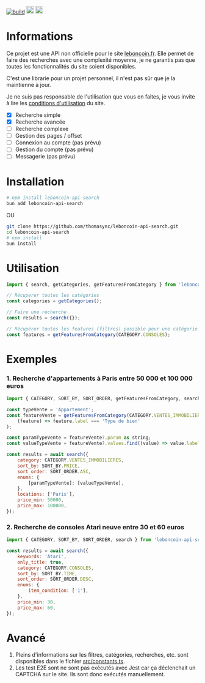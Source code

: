[![build](https://github.com/thomasync/leboncoin-api-search/actions/workflows/build.yml/badge.svg)](https://github.com/thomasync/leboncoin-api-search/actions/workflows/build.yml)
<img src="https://img.shields.io/badge/TypeScript-007ACC?style=for-the-badge&logo=typescript&logoColor=white" height="20" />
<img src="https://img.shields.io/badge/Bun-%23000000.svg?style=for-the-badge&logo=bun&logoColor=white" height="20" />

# Informations

Ce projet est une API non officielle pour le site [leboncoin.fr](https://www.leboncoin.fr/). Elle permet de faire des recherches avec une complexité moyenne, je ne garantis pas que toutes les fonctionnalités du site soient disponibles.

C'est une librarie pour un projet personnel, il n'est pas sûr que je la maintienne à jour.

Je ne suis pas responsable de l'utilisation que vous en faites, je vous invite à lire les [conditions d'utilisation](https://www.leboncoin.fr/conditions-generales-d-utilisation/) du site.

-   [x] Recherche simple
-   [x] Recherche avancée
-   [ ] Recherche complexe
-   [ ] Gestion des pages / offset
-   [ ] Connexion au compte (pas prévu)
-   [ ] Gestion du compte (pas prévu)
-   [ ] Messagerie (pas prévu)

# Installation

```bash
# npm install leboncoin-api-search
bun add leboncoin-api-search
```

OU

```bash
git clone https://github.com/thomasync/leboncoin-api-search.git
cd leboncoin-api-search
# npm install
bun install
```

# Utilisation

```javascript
import { search, getCategories, getFeaturesFromCategory } from 'leboncoin-api-search';

// Récuperer toutes les catégories
const categories = getCategories();

// Faire une recherche
const results = search({});

// Récupérer toutes les features (filtres) possible pour une catégorie
const features = getFeaturesFromCategory(CATEGORY.CONSOLES);
```

# Exemples

### 1. Recherche d'appartements à Paris entre 50 000 et 100 000 euros

```javascript
import { CATEGORY, SORT_BY, SORT_ORDER, getFeaturesFromCategory, search } from 'leboncoin-api-search';

const typeVente = 'Appartement';
const featureVente = getFeaturesFromCategory(CATEGORY.VENTES_IMMOBILIERES).find(
	(feature) => feature.label === 'Type de bien'
);

const paramTypeVente = featureVente?.param as string;
const valueTypeVente = featureVente?.values.find((value) => value.label === typeVente)?.value;

const results = await search({
	category: CATEGORY.VENTES_IMMOBILIERES,
	sort_by: SORT_BY.PRICE,
	sort_order: SORT_ORDER.ASC,
	enums: {
		[paramTypeVente]: [valueTypeVente],
	},
	locations: ['Paris'],
	price_min: 50000,
	price_max: 100000,
});
```

### 2. Recherche de consoles Atari neuve entre 30 et 60 euros

```javascript
import { CATEGORY, SORT_BY, SORT_ORDER, search } from 'leboncoin-api-search';

const results = await search({
	keywords: 'Atari',
	only_title: true,
	category: CATEGORY.CONSOLES,
	sort_by: SORT_BY.TIME,
	sort_order: SORT_ORDER.DESC,
	enums: {
		item_condition: ['1'],
	},
	price_min: 30,
	price_max: 60,
});
```

# Avancé

1. Pleins d'informations sur les filtres, catégories, recherches, etc. sont disponibles dans le fichier [src/constants.ts](src/constants.ts).
2. Les test E2E sont ne sont pas exécutés avec Jest car ça déclenchait un CAPTCHA sur le site. Ils sont donc exécutés manuellement.
